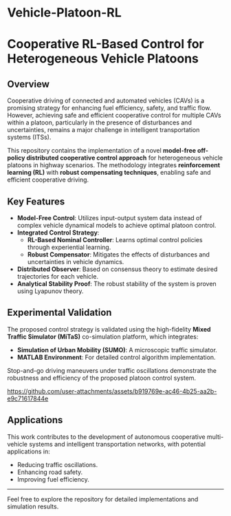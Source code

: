 # Vehicle-Platoon-RL
# Cooperative RL-Based Control for Heterogeneous Vehicle Platoons

## Overview

Cooperative driving of connected and automated vehicles (CAVs) is a promising strategy for enhancing fuel efficiency, safety, and traffic flow. However, achieving safe and efficient cooperative control for multiple CAVs within a platoon, particularly in the presence of disturbances and uncertainties, remains a major challenge in intelligent transportation systems (ITSs).

This repository contains the implementation of a novel **model-free off-policy distributed cooperative control approach** for heterogeneous vehicle platoons in highway scenarios. The methodology integrates **reinforcement learning (RL)** with **robust compensating techniques**, enabling safe and efficient cooperative driving.

## Key Features

- **Model-Free Control**: Utilizes input-output system data instead of complex vehicle dynamical models to achieve optimal platoon control.
- **Integrated Control Strategy**:
  - **RL-Based Nominal Controller**: Learns optimal control policies through experiential learning.
  - **Robust Compensator**: Mitigates the effects of disturbances and uncertainties in vehicle dynamics.
- **Distributed Observer**: Based on consensus theory to estimate desired trajectories for each vehicle.
- **Analytical Stability Proof**: The robust stability of the system is proven using Lyapunov theory.

## Experimental Validation

The proposed control strategy is validated using the high-fidelity **Mixed Traffic Simulator (MiTaS)** co-simulation platform, which integrates:
- **Simulation of Urban Mobility (SUMO)**: A microscopic traffic simulator.
- **MATLAB Environment**: For detailed control algorithm implementation.

Stop-and-go driving maneuvers under traffic oscillations demonstrate the robustness and efficiency of the proposed platoon control system.

https://github.com/user-attachments/assets/b919769e-ac46-4b25-aa2b-e9c71617844e



## Applications

This work contributes to the development of autonomous cooperative multi-vehicle systems and intelligent transportation networks, with potential applications in:
- Reducing traffic oscillations.
- Enhancing road safety.
- Improving fuel efficiency.

---

Feel free to explore the repository for detailed implementations and simulation results.
